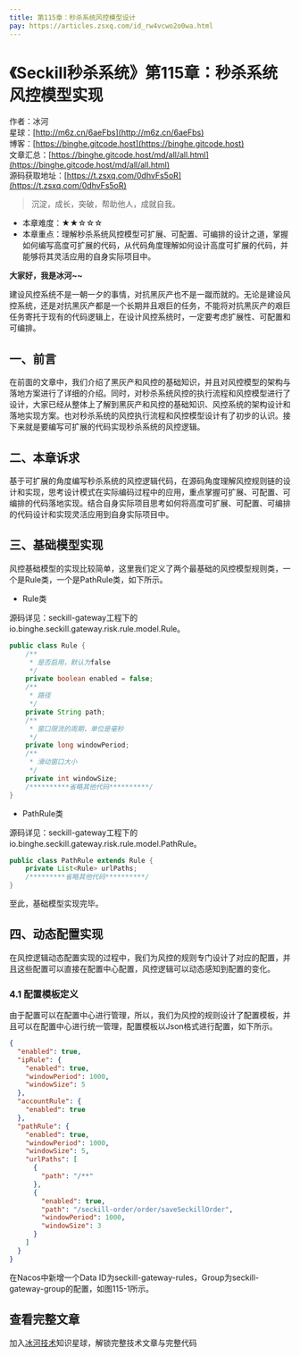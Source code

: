 ```yaml
---
title: 第115章：秒杀系统风控模型设计
pay: https://articles.zsxq.com/id_rw4vcwo2o0wa.html
---
```


# 《Seckill秒杀系统》第115章：秒杀系统风控模型实现

作者：冰河
<br/>星球：[http://m6z.cn/6aeFbs](http://m6z.cn/6aeFbs)
<br/>博客：[https://binghe.gitcode.host](https://binghe.gitcode.host)
<br/>文章汇总：[https://binghe.gitcode.host/md/all/all.html](https://binghe.gitcode.host/md/all/all.html)
<br/>源码获取地址：[https://t.zsxq.com/0dhvFs5oR](https://t.zsxq.com/0dhvFs5oR)

> 沉淀，成长，突破，帮助他人，成就自我。

* 本章难度：★★☆☆☆
* 本章重点：理解秒杀系统风控模型可扩展、可配置、可编排的设计之道，掌握如何编写高度可扩展的代码，从代码角度理解如何设计高度可扩展的代码，并能够将其灵活应用的自身实际项目中。

**大家好，我是冰河~~**

建设风控系统不是一朝一夕的事情，对抗黑灰产也不是一蹴而就的。无论是建设风控系统，还是对抗黑灰产都是一个长期并且艰巨的任务，不能将对抗黑灰产的艰巨任务寄托于现有的代码逻辑上，在设计风控系统时，一定要考虑扩展性、可配置和可编排。

## 一、前言

在前面的文章中，我们介绍了黑灰产和风控的基础知识，并且对风控模型的架构与落地方案进行了详细的介绍。同时，对秒杀系统风控的执行流程和风控模型进行了设计，大家已经从整体上了解到黑灰产和风控的基础知识、风控系统的架构设计和落地实现方案。也对秒杀系统的风控执行流程和风控模型设计有了初步的认识。接下来就是要编写可扩展的代码实现秒杀系统的风控逻辑。

## 二、本章诉求

基于可扩展的角度编写秒杀系统的风控逻辑代码，在源码角度理解风控规则链的设计和实现，思考设计模式在实际编码过程中的应用，重点掌握可扩展、可配置、可编排的代码落地实现。结合自身实际项目思考如何将高度可扩展、可配置、可编排的代码设计和实现灵活应用到自身实际项目中。

## 三、基础模型实现

风控基础模型的实现比较简单，这里我们定义了两个最基础的风控模型规则类，一个是Rule类，一个是PathRule类，如下所示。

* Rule类

源码详见：seckill-gateway工程下的io.binghe.seckill.gateway.risk.rule.model.Rule。

```java
public class Rule {
    /**
     * 是否启用，默认为false
     */
    private boolean enabled = false;
    /**
     * 路径
     */
    private String path;
    /**
     * 窗口限流的周期，单位是毫秒
     */
    private long windowPeriod;
    /**
     * 滑动窗口大小
     */
    private int windowSize;
	/**********省略其他代码**********/
}
```

* PathRule类

源码详见：seckill-gateway工程下的io.binghe.seckill.gateway.risk.rule.model.PathRule。

```java
public class PathRule extends Rule {
    private List<Rule> urlPaths;
	/*********省略其他代码**********/
}
```

至此，基础模型实现完毕。

## 四、动态配置实现

在风控逻辑动态配置实现的过程中，我们为风控的规则专门设计了对应的配置，并且这些配置可以直接在配置中心配置，风控逻辑可以动态感知到配置的变化。

### 4.1 配置模板定义

由于配置可以在配置中心进行管理，所以，我们为风控的规则设计了配置模板，并且可以在配置中心进行统一管理，配置模板以Json格式进行配置，如下所示。

```json
{
  "enabled": true,
  "ipRule": {
    "enabled": true,
    "windowPeriod": 1000,
    "windowSize": 5
  },
  "accountRule": {
    "enabled": true
  },
  "pathRule": {
    "enabled": true,
    "windowPeriod": 1000,
    "windowSize": 5,
    "urlPaths": [
      {
        "path": "/**"
      },
      {
        "enabled": true,
        "path": "/seckill-order/order/saveSeckillOrder",
        "windowPeriod": 1000,
        "windowSize": 3
      }
    ]
  }
}
```

在Nacos中新增一个Data ID为seckill-gateway-rules，Group为seckill-gateway-group的配置，如图115-1所示。

## 查看完整文章

加入[冰河技术](http://m6z.cn/6aeFbs)知识星球，解锁完整技术文章与完整代码